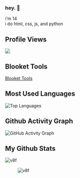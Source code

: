 ### hey. 👋

i'm 14
<br>
i do html, css, js, and python


## Profile Views
![](https://komarev.com/ghpvc/?username=v8f&color=orange)
<br>
## Blooket Tools
[Blooket Tools](https://github.com/BlooketTools)
## Most Used Languages
![Top Languages](https://github-readme-stats.vercel.app/api/top-langs/?username=v8f&show_icons=true&locale=en&layout=compact&theme=tokyonight&count_private=true)
## Github Activity Graph


![GitHub Activity Graph](https://activity-graph.herokuapp.com/graph?username=v8f&theme=gotham)  

## My Github Stats

<p align="left"><img align="left" src="https://github-readme-stats.vercel.app/api?username=v8f&show_icons=true&locale=en&layout=compact&theme=tokyonight&count_private=true" alt="v8f" style="margin-bottom:25px;"/></p>

<p style="margin-top:25px;"><img align="center" src="https://github-readme-streak-stats.herokuapp.com?user=v8f&theme=tokyonight&hide_border=false&date_format=M%20j%5B%2C%20Y%5D" alt="v8f" style="margin-top: 25px;"/></p>
 
<br />

